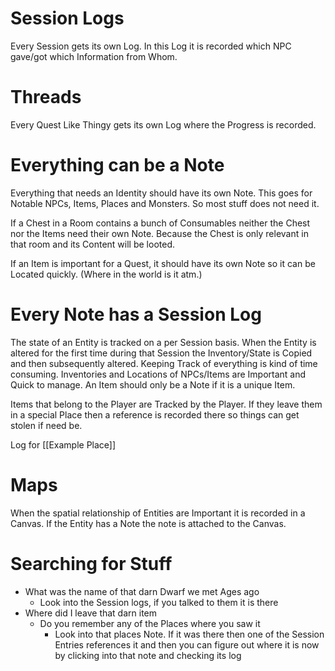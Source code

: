 # Session Logs

Every Session gets its own Log. In this Log it is recorded which NPC gave/got which Information from Whom.

# Threads

Every Quest Like Thingy gets its own Log where the Progress is recorded.

# Everything can be a Note

Everything that needs an Identity should have its own Note. This goes for Notable NPCs, Items, Places and Monsters. So most stuff does not need it.

If a Chest in a Room contains a bunch of Consumables neither the Chest nor the Items need their own Note. Because the Chest is only relevant in that room and its Content will be looted.

If an Item is important for a Quest, it should have its own Note so it can be Located quickly. (Where in the world is it atm.)

# Every Note has a Session Log

The state of an Entity is tracked on a per Session basis. When the Entity is altered for the first time during that Session the Inventory/State is Copied and then subsequently altered.
Keeping Track of everything is kind of time consuming. Inventories and Locations of NPCs/Items are Important and Quick to manage. An Item should only be a Note if it is a unique Item.

Items that belong to the Player are Tracked by the Player.
If they leave them in a special Place then a reference is recorded there so things can get stolen if need be.

Log for [[Example Place]]
# Maps

When the spatial relationship of Entities are Important it is recorded in a Canvas.
If the Entity has a Note the note is attached to the Canvas.

# Searching for Stuff

* What was the name of that darn Dwarf we met Ages ago
	* Look into the Session logs, if you talked to them it is there
* Where did I leave that darn item
	* Do you remember any of the Places where you saw it
		* Look into that places Note. If it was there then one of the Session Entries references it and then you can figure out where it is now by clicking into that note and checking its log
